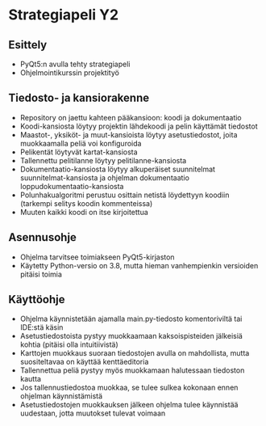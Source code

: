 # Strategiapeli Y2

## Esittely
  
  - PyQt5:n avulla tehty strategiapeli
  - Ohjelmointikurssin projektityö

## Tiedosto- ja kansiorakenne

  - Repository on jaettu kahteen pääkansioon: koodi ja dokumentaatio
  - Koodi-kansiosta löytyy projektin lähdekoodi ja pelin käyttämät tiedostot
  - Maastot-, yksiköt- ja muut-kansioista löytyy asetustiedostot, joita muokkaamalla peliä voi konfiguroida
  - Pelikentät löytyvät kartat-kansiosta
  - Tallennettu pelitilanne löytyy pelitilanne-kansiosta
  - Dokumentaatio-kansiosta löytyy alkuperäiset suunnitelmat suunnitelmat-kansiosta ja ohjelman dokumentaatio loppudokumentaatio-kansiosta
  - Polunhakualgoritmi perustuu osittain netistä löydettyyn koodiin (tarkempi selitys koodin kommenteissa)
  - Muuten kaikki koodi on itse kirjoitettua

## Asennusohje

  - Ohjelma tarvitsee toimiakseen PyQt5-kirjaston
  - Käytetty Python-versio on 3.8, mutta hieman vanhempienkin versioiden pitäisi toimia

## Käyttöohje

  - Ohjelma käynnistetään ajamalla main.py-tiedosto komentoriviltä tai IDE:stä käsin
  - Asetustiedostoista pystyy muokkaamaan kaksoispisteiden jälkeisiä kohtia (pitäisi olla intuitiivistä)
  - Karttojen muokkaus suoraan tiedostojen avulla on mahdollista, mutta suositeltavaa on käyttää kenttäeditoria
  - Tallennettua peliä pystyy myös muokkamaan halutessaan tiedoston kautta
  - Jos tallennustiedostoa muokkaa, se tulee sulkea kokonaan ennen ohjelman käynnistämistä
  - Asetustiedostojen muokkauksen jälkeen ohjelma tulee käynnistää uudestaan, jotta muutokset tulevat voimaan
